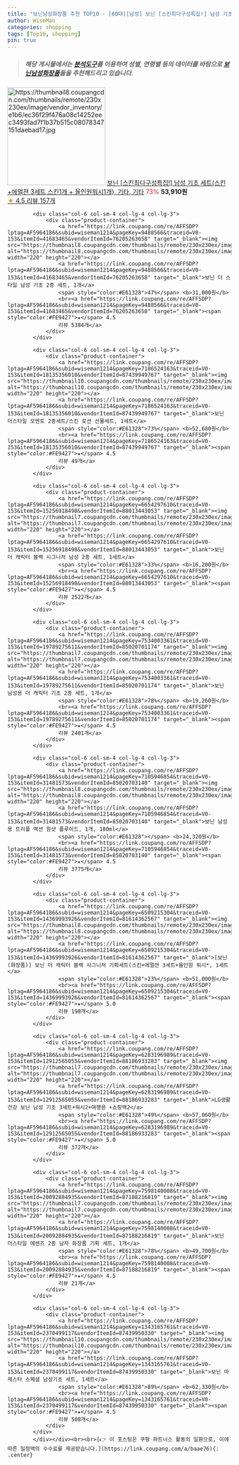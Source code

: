```yaml
---
title: "보닌남성화장품 추천 TOP10 - [60대][남성] 보닌 [스킨최다구성특집!] 남성 기초 세트(스킨+에멀젼 3세트 스킨1개 + 올인원워시1개), 기타, 기타"
author: WiseMan
categories: shopping
tags: [Top10, shopping]
pin: true
---
```


> ##### 해당 게시물에서는 [**분석도구**](https://itemscout.io/)를 이용하여 **성별**, **연령별** 등의 데이터를 바탕으로 [**보닌남성화장품**](https://link.coupang.com/a/baae76)들을 추천해드리고 있습니다.
<div class="container"><div class="row">
            <div class="col-6 col-sm-4 col-lg-4 col-lg-3">
                <div class="product-container">
                    <a href="https://link.coupang.com/re/AFFSDP?lptag=AF5964186&subid=wiseman1214&pageKey=7186375074&traceid=V0-153&itemId=18134620218&vendorItemId=72080671573" target="_blank"><img src="https://thumbnail8.coupangcdn.com/thumbnails/remote/230x230ex/image/vendor_inventory/e1b6/ec36f29f476a08c14252eec3493fad7f1b37b515c08078347151daebad17.jpg" alt="https://thumbnail8.coupangcdn.com/thumbnails/remote/230x230ex/image/vendor_inventory/e1b6/ec36f29f476a08c14252eec3493fad7f1b37b515c08078347151daebad17.jpg" width="220" height="220"></a>
                    <a href="https://link.coupang.com/re/AFFSDP?lptag=AF5964186&subid=wiseman1214&pageKey=7186375074&traceid=V0-153&itemId=18134620218&vendorItemId=72080671573" target="_blank">보닌 [스킨최다구성특집!] 남성 기초 세트(스킨+에멀젼 3세트 스킨1개 + 올인원워시1개), 기타, 기타</a>
                    <span style="color:#E61328">73%</span> <b>53,910원</b>
                    <br><a href="https://link.coupang.com/re/AFFSDP?lptag=AF5964186&subid=wiseman1214&pageKey=7186375074&traceid=V0-153&itemId=18134620218&vendorItemId=72080671573" target="_blank"><span style="color:#FE9427">★</span> 4.5
                    리뷰 157개</a>
                </div>
            </div>
            
            <div class="col-6 col-sm-4 col-lg-4 col-lg-3">
                <div class="product-container">
                    <a href="https://link.coupang.com/re/AFFSDP?lptag=AF5964186&subid=wiseman1214&pageKey=9488566&traceid=V0-153&itemId=41683465&vendorItemId=76205263658" target="_blank"><img src="https://thumbnail8.coupangcdn.com/thumbnails/remote/230x230ex/image/vendor_inventory/34ac/fbd78e4a18b73bcb981c426143a10e2620d6d585f220f7298f143a3ff377.jpg" alt="https://thumbnail8.coupangcdn.com/thumbnails/remote/230x230ex/image/vendor_inventory/34ac/fbd78e4a18b73bcb981c426143a10e2620d6d585f220f7298f143a3ff377.jpg" width="220" height="220"></a>
                    <a href="https://link.coupang.com/re/AFFSDP?lptag=AF5964186&subid=wiseman1214&pageKey=9488566&traceid=V0-153&itemId=41683465&vendorItemId=76205263658" target="_blank">보닌 더 스타일 남성 기초 2종 세트, 1개</a>
                    <span style="color:#E61328">47%</span> <b>31,000원</b>
                    <br><a href="https://link.coupang.com/re/AFFSDP?lptag=AF5964186&subid=wiseman1214&pageKey=9488566&traceid=V0-153&itemId=41683465&vendorItemId=76205263658" target="_blank"><span style="color:#FE9427">★</span> 4.5
                    리뷰 5384개</a>
                </div>
            </div>
            
            <div class="col-6 col-sm-4 col-lg-4 col-lg-3">
                <div class="product-container">
                    <a href="https://link.coupang.com/re/AFFSDP?lptag=AF5964186&subid=wiseman1214&pageKey=7186524163&traceid=V0-153&itemId=18135356010&vendorItemId=87439949767" target="_blank"><img src="https://thumbnail10.coupangcdn.com/thumbnails/remote/230x230ex/image/vendor_inventory/6b0a/8da5274ddce190fa45d25a78c5c8bde1ae6b8c07facc092e1638d0a1f1ce.jpg" alt="https://thumbnail10.coupangcdn.com/thumbnails/remote/230x230ex/image/vendor_inventory/6b0a/8da5274ddce190fa45d25a78c5c8bde1ae6b8c07facc092e1638d0a1f1ce.jpg" width="220" height="220"></a>
                    <a href="https://link.coupang.com/re/AFFSDP?lptag=AF5964186&subid=wiseman1214&pageKey=7186524163&traceid=V0-153&itemId=18135356010&vendorItemId=87439949767" target="_blank">보닌 더스타일 모멘토 2종세트/스킨 로션 선물세트, 1세트</a>
                    <span style="color:#E61328">73%</span> <b>52,680원</b>
                    <br><a href="https://link.coupang.com/re/AFFSDP?lptag=AF5964186&subid=wiseman1214&pageKey=7186524163&traceid=V0-153&itemId=18135356010&vendorItemId=87439949767" target="_blank"><span style="color:#FE9427">★</span> 4.5
                    리뷰 49개</a>
                </div>
            </div>
            
            <div class="col-6 col-sm-4 col-lg-4 col-lg-3">
                <div class="product-container">
                    <a href="https://link.coupang.com/re/AFFSDP?lptag=AF5964186&subid=wiseman1214&pageKey=6654297610&traceid=V0-153&itemId=15256918498&vendorItemId=88013443053" target="_blank"><img src="https://thumbnail7.coupangcdn.com/thumbnails/remote/230x230ex/image/vendor_inventory/3ffa/4e2b758d68d3eba5d36f1c2ffed7365171b4f360e1980e3b7af4159c32af.jpg" alt="https://thumbnail7.coupangcdn.com/thumbnails/remote/230x230ex/image/vendor_inventory/3ffa/4e2b758d68d3eba5d36f1c2ffed7365171b4f360e1980e3b7af4159c32af.jpg" width="220" height="220"></a>
                    <a href="https://link.coupang.com/re/AFFSDP?lptag=AF5964186&subid=wiseman1214&pageKey=6654297610&traceid=V0-153&itemId=15256918498&vendorItemId=88013443053" target="_blank">보닌 더 캐릭터 블랙 시그니처 남성 2종 세트, 1세트</a>
                    <span style="color:#E61328">33%</span> <b>16,200원</b>
                    <br><a href="https://link.coupang.com/re/AFFSDP?lptag=AF5964186&subid=wiseman1214&pageKey=6654297610&traceid=V0-153&itemId=15256918498&vendorItemId=88013443053" target="_blank"><span style="color:#FE9427">★</span> 4.5
                    리뷰 2522개</a>
                </div>
            </div>
            
            <div class="col-6 col-sm-4 col-lg-4 col-lg-3">
                <div class="product-container">
                    <a href="https://link.coupang.com/re/AFFSDP?lptag=AF5964186&subid=wiseman1214&pageKey=7534003361&traceid=V0-153&itemId=19789275611&vendorItemId=85020701174" target="_blank"><img src="https://thumbnail7.coupangcdn.com/thumbnails/remote/230x230ex/image/vendor_inventory/0931/eca457129c4c51dfe548a36ac799ef10792a3a8ea5ea98f9c8f853b93dc7.jpg" alt="https://thumbnail7.coupangcdn.com/thumbnails/remote/230x230ex/image/vendor_inventory/0931/eca457129c4c51dfe548a36ac799ef10792a3a8ea5ea98f9c8f853b93dc7.jpg" width="220" height="220"></a>
                    <a href="https://link.coupang.com/re/AFFSDP?lptag=AF5964186&subid=wiseman1214&pageKey=7534003361&traceid=V0-153&itemId=19789275611&vendorItemId=85020701174" target="_blank">보닌 남성용 더 캐릭터 기초 2종 세트, 1개</a>
                    <span style="color:#E61328">78%</span> <b>19,260원</b>
                    <br><a href="https://link.coupang.com/re/AFFSDP?lptag=AF5964186&subid=wiseman1214&pageKey=7534003361&traceid=V0-153&itemId=19789275611&vendorItemId=85020701174" target="_blank"><span style="color:#FE9427">★</span> 4.5
                    리뷰 2401개</a>
                </div>
            </div>
            
            <div class="col-6 col-sm-4 col-lg-4 col-lg-3">
                <div class="product-container">
                    <a href="https://link.coupang.com/re/AFFSDP?lptag=AF5964186&subid=wiseman1214&pageKey=7105946854&traceid=V0-153&itemId=31481573&vendorItemId=85020703140" target="_blank"><img src="https://thumbnail8.coupangcdn.com/thumbnails/remote/230x230ex/image/vendor_inventory/cb7a/e4c98a971291b16be25e9a2489112245d7739f2c9f3f81c3504b5266d44e.jpg" alt="https://thumbnail8.coupangcdn.com/thumbnails/remote/230x230ex/image/vendor_inventory/cb7a/e4c98a971291b16be25e9a2489112245d7739f2c9f3f81c3504b5266d44e.jpg" width="220" height="220"></a>
                    <a href="https://link.coupang.com/re/AFFSDP?lptag=AF5964186&subid=wiseman1214&pageKey=7105946854&traceid=V0-153&itemId=31481573&vendorItemId=85020703140" target="_blank">보닌 남성용 트리플 액션 원샷 플루이드, 1개, 180ml</a>
                    <span style="color:#E61328"></span> <b>24,320원</b>
                    <br><a href="https://link.coupang.com/re/AFFSDP?lptag=AF5964186&subid=wiseman1214&pageKey=7105946854&traceid=V0-153&itemId=31481573&vendorItemId=85020703140" target="_blank"><span style="color:#FE9427">★</span> 4.5
                    리뷰 3775개</a>
                </div>
            </div>
            
            <div class="col-6 col-sm-4 col-lg-4 col-lg-3">
                <div class="product-container">
                    <a href="https://link.coupang.com/re/AFFSDP?lptag=AF5964186&subid=wiseman1214&pageKey=6509215304&traceid=V0-153&itemId=14369993926&vendorItemId=81614362567" target="_blank"><img src="https://thumbnail8.coupangcdn.com/thumbnails/remote/230x230ex/image/vendor_inventory/8902/e4e3e9d311f91f7da49849628fd18672a9cc681caca6a4edc16cb63d66d6.jpg" alt="https://thumbnail8.coupangcdn.com/thumbnails/remote/230x230ex/image/vendor_inventory/8902/e4e3e9d311f91f7da49849628fd18672a9cc681caca6a4edc16cb63d66d6.jpg" width="220" height="220"></a>
                    <a href="https://link.coupang.com/re/AFFSDP?lptag=AF5964186&subid=wiseman1214&pageKey=6509215304&traceid=V0-153&itemId=14369993926&vendorItemId=81614362567" target="_blank">[보닌(화장품)] 보닌 더 캐릭터 블랙 시그니처 기획세트(스킨+에멀젼 3세트+올인원 워시*, 1세트</a>
                    <span style="color:#E61328">23%</span> <b>51,000원</b>
                    <br><a href="https://link.coupang.com/re/AFFSDP?lptag=AF5964186&subid=wiseman1214&pageKey=6509215304&traceid=V0-153&itemId=14369993926&vendorItemId=81614362567" target="_blank"><span style="color:#FE9427">★</span> 5.0
                    리뷰 198개</a>
                </div>
            </div>
            
            <div class="col-6 col-sm-4 col-lg-4 col-lg-3">
                <div class="product-container">
                    <a href="https://link.coupang.com/re/AFFSDP?lptag=AF5964186&subid=wiseman1214&pageKey=6283196989&traceid=V0-153&itemId=12912565055&vendorItemId=88186933283" target="_blank"><img src="https://thumbnail7.coupangcdn.com/thumbnails/remote/230x230ex/image/vendor_inventory/2182/aaf4ef54f1785953c7ddc55b69056d2cc72492bfe1bc123736eeebaa0788.jpg" alt="https://thumbnail7.coupangcdn.com/thumbnails/remote/230x230ex/image/vendor_inventory/2182/aaf4ef54f1785953c7ddc55b69056d2cc72492bfe1bc123736eeebaa0788.jpg" width="220" height="220"></a>
                    <a href="https://link.coupang.com/re/AFFSDP?lptag=AF5964186&subid=wiseman1214&pageKey=6283196989&traceid=V0-153&itemId=12912565055&vendorItemId=88186933283" target="_blank">LG생활건강 보닌 남성 기초 3세트+워시2+여행용 +쇼핑백2</a>
                    <span style="color:#E61328">49%</span> <b>57,060원</b>
                    <br><a href="https://link.coupang.com/re/AFFSDP?lptag=AF5964186&subid=wiseman1214&pageKey=6283196989&traceid=V0-153&itemId=12912565055&vendorItemId=88186933283" target="_blank"><span style="color:#FE9427">★</span> 5.0
                    리뷰 372개</a>
                </div>
            </div>
            
            <div class="col-6 col-sm-4 col-lg-4 col-lg-3">
                <div class="product-container">
                    <a href="https://link.coupang.com/re/AFFSDP?lptag=AF5964186&subid=wiseman1214&pageKey=7598140008&traceid=V0-153&itemId=20092884935&vendorItemId=87188216819" target="_blank"><img src="https://thumbnail7.coupangcdn.com/thumbnails/remote/230x230ex/image/vendor_inventory/767b/b8f317fcd7aac93945c894493044038cf71e68a02d559ca0917a87684c9a.jpg" alt="https://thumbnail7.coupangcdn.com/thumbnails/remote/230x230ex/image/vendor_inventory/767b/b8f317fcd7aac93945c894493044038cf71e68a02d559ca0917a87684c9a.jpg" width="220" height="220"></a>
                    <a href="https://link.coupang.com/re/AFFSDP?lptag=AF5964186&subid=wiseman1214&pageKey=7598140008&traceid=V0-153&itemId=20092884935&vendorItemId=87188216819" target="_blank">보닌 더스타일 에센즈 2종 남자 화장품 기획 세트, 1개</a>
                    <span style="color:#E61328">78%</span> <b>49,700원</b>
                    <br><a href="https://link.coupang.com/re/AFFSDP?lptag=AF5964186&subid=wiseman1214&pageKey=7598140008&traceid=V0-153&itemId=20092884935&vendorItemId=87188216819" target="_blank"><span style="color:#FE9427">★</span> 4.5
                    리뷰 21개</a>
                </div>
            </div>
            
            <div class="col-6 col-sm-4 col-lg-4 col-lg-3">
                <div class="product-container">
                    <a href="https://link.coupang.com/re/AFFSDP?lptag=AF5964186&subid=wiseman1214&pageKey=1343165761&traceid=V0-153&itemId=2370499117&vendorItemId=87439950330" target="_blank"><img src="https://thumbnail10.coupangcdn.com/thumbnails/remote/230x230ex/image/vendor_inventory/461f/399a1b1db3f287bb3c171cdebc5e656326b357ffa61f7b228530cb0cb57b.jpg" alt="https://thumbnail10.coupangcdn.com/thumbnails/remote/230x230ex/image/vendor_inventory/461f/399a1b1db3f287bb3c171cdebc5e656326b357ffa61f7b228530cb0cb57b.jpg" width="220" height="220"></a>
                    <a href="https://link.coupang.com/re/AFFSDP?lptag=AF5964186&subid=wiseman1214&pageKey=1343165761&traceid=V0-153&itemId=2370499117&vendorItemId=87439950330" target="_blank">보닌 마제스타 스페셜 남성기초 세트, 1세트</a>
                    <span style="color:#E61328">89%</span> <b>62,330원</b>
                    <br><a href="https://link.coupang.com/re/AFFSDP?lptag=AF5964186&subid=wiseman1214&pageKey=1343165761&traceid=V0-153&itemId=2370499117&vendorItemId=87439950330" target="_blank"><span style="color:#FE9427">★</span> 4.5
                    리뷰 508개</a>
                </div>
            </div>
            </div></div><br><br>[👉 이 포스팅은 쿠팡 파트너스 활동의 일환으로, 이에 따른 일정액의 수수료를 제공받습니다.](https://link.coupang.com/a/baae76){: .center}